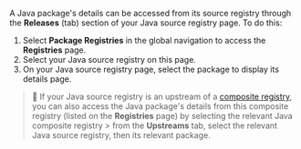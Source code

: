 A Java package's details can be accessed from its source registry through the **Releases** (tab) section of your Java source registry page. To do this:

1. Select **Package Registries** in the global navigation to access the **Registries** page.
1. Select your Java source registry on this page.
1. On your Java source registry page, select the package to display its details page.

> 📘
> If your Java source registry is an upstream of a [composite registry](/docs/package-registries/registries/manage#composite-registries), you can also access the Java package's details from this composite registry (listed on the **Registries** page) by selecting the relevant Java composite registry > from the **Upstreams** tab, select the relevant Java source registry, then its relevant package.

